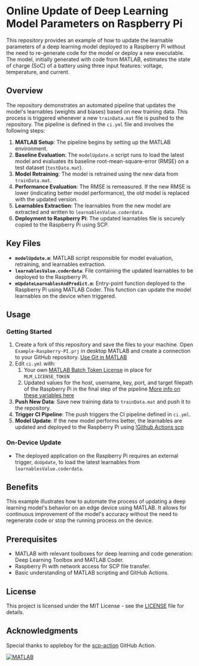 # Online Update of Deep Learning Model Parameters on Raspberry Pi

This repository provides an example of how to update the learnable parameters of a deep learning model deployed to a Raspberry Pi without the need to re-generate code for the model or deploy a new executable. The model, initially generated with code from MATLAB, estimates the state of charge (SoC) of a battery using three input features: voltage, temperature, and current.

## Overview

The repository demonstrates an automated pipeline that updates the model's learnables (weights and biases) based on new training data. This process is triggered whenever a new `trainData.mat` file is pushed to the repository. The pipeline is defined in the `ci.yml` file and involves the following steps:

1. **MATLAB Setup**: The pipeline begins by setting up the MATLAB environment.
2. **Baseline Evaluation**: The `modelUpdate.m` script runs to load the latest model and evaluates its baseline root-mean-square-error (RMSE) on a test dataset (`testData.mat`).
3. **Model Retraining**: The model is retrained using the new data from `trainData.mat`.
4. **Performance Evaluation**: The RMSE is remeasured. If the new RMSE is lower (indicating better model performance), the old model is replaced with the updated version.
5. **Learnables Extraction**: The learnables from the new model are extracted and written to `learnablesValue.coderdata`.
6. **Deployment to Raspberry Pi**: The updated learnables file is securely copied to the Raspberry Pi using SCP.

## Key Files

- **`modelUpdate.m`**: MATLAB script responsible for model evaluation, retraining, and learnables extraction.
- **`learnablesValue.coderdata`**: File containing the updated learnables to be deployed to the Raspberry Pi.
- **`mUpdateLearnablesAndPredict.m`**: Entry-point function deployed to the Raspberry Pi using MATLAB Coder. This function can update the model learnables on the device when triggered.

## Usage

### Getting Started

1. Create a fork of this repository and save the files to your machine. Open `Example-Raspberry-PI.prj` in desktop MATLAB and create a connection to your GitHub repository. [Use Git in MATLAB](https://www.mathworks.com/help/matlab/matlab_prog/use-git-in-matlab.html)
2. Edit `ci.yml` with:
     1. Your own [MATLAB Batch Token License](https://github.com/mathworks-ref-arch/matlab-dockerfile/blob/main/alternates/non-interactive/MATLAB-BATCH.md) in place for `MLM_LICENSE_TOKEN`
     2. Updated values for the host, username, key, port, and target filepath of the Raspberry Pi in the final step of the pipeline [More info on these variables here](https://github.com/appleboy/scp-action)
4. **Push New Data**: Save new training data to `trainData.mat` and push it to the repository.
5. **Trigger CI Pipeline**: The push triggers the CI pipeline defined in `ci.yml`.
6. **Model Update**: If the new model performs better, the learnables are updated and deployed to the Raspberry Pi using [!Github Actions scp](https://github.com/marketplace/actions/scp-files)

### On-Device Update

- The deployed application on the Raspberry Pi requires an external trigger, `doUpdate`, to load the latest learnables from `learnablesValue.coderdata`.

## Benefits

This example illustrates how to automate the process of updating a deep learning model's behavior on an edge device using MATLAB. It allows for continuous improvement of the model's accuracy without the need to regenerate code or stop the running process on the device.

## Prerequisites

- MATLAB with relevant toolboxes for deep learning and code generation: Deep Learning Toolbox and MATLAB Coder.
- Raspberry Pi with network access for SCP file transfer.
- Basic understanding of MATLAB scripting and GitHub Actions.

## License

This project is licensed under the MIT License - see the [LICENSE](LICENSE) file for details.

## Acknowledgments

Special thanks to appleboy for the [scp-action](https://github.com/appleboy/scp-action) GitHub Action.

[![MATLAB](https://github.com/yuxudong1024/example-sandbox/actions/workflows/ci.yml/badge.svg)](https://github.com/yuxudong1024/example-sandbox/actions/workflows/ci.yml)
